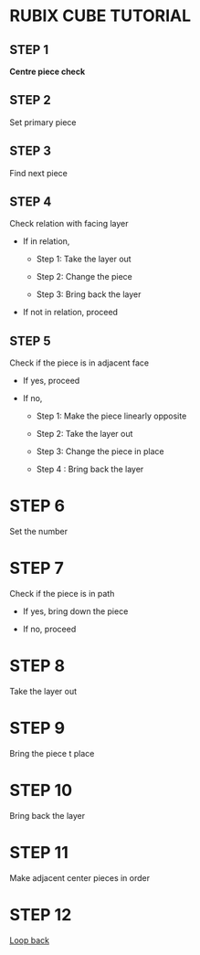 # RUBIX CUBE TUTORIAL

## STEP 1 

  **Centre piece check**
  
## STEP 2

  Set primary piece
  
## STEP 3

  Find next piece
  
## STEP 4

  Check relation with facing layer
  
  - If in relation, 
  
    - Step 1: Take the layer out
    
    - Step 2: Change the piece
    
    - Step 3: Bring back the layer
    
  - If not in relation, proceed
  
## STEP 5

  Check if the piece is in adjacent face
  
  - If yes, proceed
  
  - If no,
  
    - Step 1: Make the piece linearly opposite
    
    - Step 2: Take the layer out
    
    - Step 3: Change the piece in place
    
    - Step 4 : Bring back the layer
    
# STEP 6

  Set the number
  
# STEP 7

  Check if the piece is in path
  
  - If yes, bring down the piece
  
  - If no, proceed
  
# STEP 8

  Take the layer out
  
# STEP 9

  Bring the piece t place
  
# STEP 10

  Bring back the layer
  
# STEP 11

  Make adjacent center pieces in order
  
# STEP 12

  [Loop back](https://github.com/ameenkb/rubix/#step-3)
  
  
  
  
  
